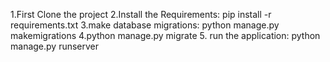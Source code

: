 1.First Clone the project
2.Install the Requirements: pip install -r requirements.txt
3.make database migrations: python manage.py makemigrations
4.python manage.py migrate
5. run the application: python manage.py runserver


